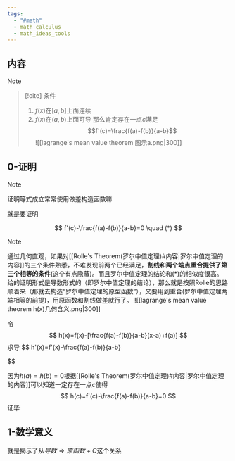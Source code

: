 ```yaml
---
tags:
  - "#math"
  - math_calculus
  - math_ideas_tools
---
```

## 内容
> [!NOTE] 
>


> [!cite] 
> 条件
> 1. $f(x)$在$[a,b]$上面连续
> 2. $f(x)$在$(a,b)$上面可导
> 那么肯定存在一点$c$满足$$f'(c)=\frac{f(a)-f(b)}{a-b}$$
![[lagrange's mean value theorem 图示a.png|300]]
## 0-证明

> [!NOTE]
> 证明等式成立常常使用做差构造函数嘛

就是要证明

$$
f'(c)-\frac{f(a)-f(b)}{a-b}=0 \quad (*)
$$


> [!NOTE]
> 通过几何直观，如果对[[Rolle's Theorem(罗尔中值定理)#内容|罗尔中值定理的内容]]的三个条件熟悉，不难发现前两个已经满足，**割线和两个端点重合提供了第三个相等的条件**(这个有点隐蔽)。而且罗尔中值定理的结论和$(*)$的相似度很高。
> 给的证明形式是导数形式的（即罗尔中值定理的结论），那么就是按照Rolle的思路顺着来（那就去构造“罗尔中值定理的原型函数”），又要用到重合(罗尔中值定理两端相等的前提)，用原函数和割线做差就行了。
> ![[lagrange's mean value theorem h(x)几何含义.png|300]]

令
$$
h(x)=f(x)-[\frac{f(a)-f(b)}{a-b}(x-a)+f(a)]
$$
求导
$$
h'(x)=f'(x)-\frac{f(a)-f(b)}{a-b}

$$

因为$h(a)=h(b)=0$根据[[Rolle's Theorem(罗尔中值定理)#内容|罗尔中值定理的内容]]可以知道一定存在一点$c$使得
$$
h(c)=f'(c)-\frac{f(a)-f(b)}{a-b}=0
$$
证毕

## 1-数学意义
就是揭示了从$导数 \Rightarrow 原函数+C$这个关系
